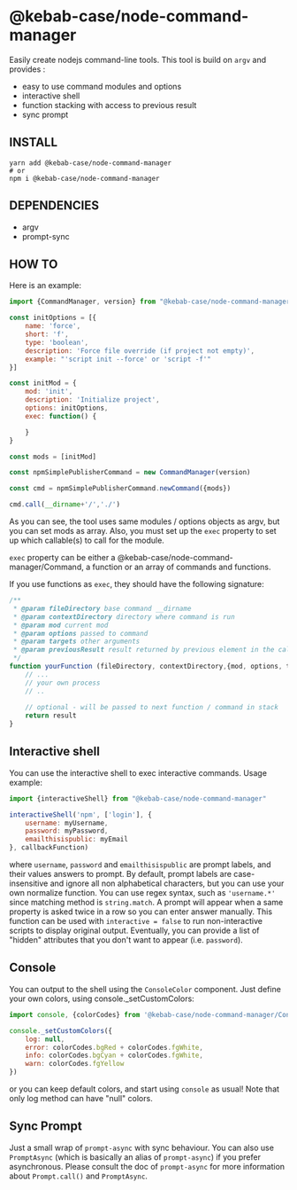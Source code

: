 @kebab-case/node-command-manager
================================

Easily create nodejs command-line tools. This tool is build on `argv` and provides :
- easy to use command modules and options
- interactive shell
- function stacking with access to previous result
- sync prompt

## INSTALL

```shell script
yarn add @kebab-case/node-command-manager
# or
npm i @kebab-case/node-command-manager
```

## DEPENDENCIES

- argv
- prompt-sync

## HOW TO

Here is an example:

```javascript
import {CommandManager, version} from "@kebab-case/node-command-manager"

const initOptions = [{
    name: 'force',
    short: 'f',
    type: 'boolean',
    description: 'Force file override (if project not empty)',
    example: "'script init --force' or 'script -f'"
}]

const initMod = {
    mod: 'init',
    description: 'Initialize project',
    options: initOptions,
    exec: function() {

    }
}

const mods = [initMod]

const npmSimplePublisherCommand = new CommandManager(version)

const cmd = npmSimplePublisherCommand.newCommand({mods})

cmd.call(__dirname+'/','./')
```

As you can see, the tool uses same modules / options objects as argv, but you can set mods as array.
Also, you must set up the `exec` property to set up which callable(s) to call for the module. 

`exec` property can be either a @kebab-case/node-command-manager/Command, a function or an array of 
commands and functions.

If you use functions as `exec`, they should have the following signature:
```javascript
/**
 * @param fileDirectory base command __dirname
 * @param contextDirectory directory where command is run
 * @param mod current mod
 * @param options passed to command
 * @param targets other arguments
 * @param previousResult result returned by previous element in the callstack, if any
 */
function yourFunction (fileDirectory, contextDirectory,{mod, options, targets}, previousResult) {
    // ... 
    // your own process
    // ..
    
    // optional - will be passed to next function / command in stack
    return result
}
```

## Interactive shell

You can use the interactive shell to exec interactive commands. Usage example:
```javascript
import {interactiveShell} from "@kebab-case/node-command-manager"

interactiveShell('npm', ['login'], {
    username: myUsername,
    password: myPassword,
    emailthisispublic: myEmail
}, callbackFunction)
```
where `username`, `password` and `emailthisispublic` are prompt labels, and their values answers to
prompt. By default, prompt labels are case-insensitive and ignore all non alphabetical characters,
but you can use your own normalize function. You can use regex syntax, such as `'username.*'` since
matching method is `string.match`.
A prompt will appear when a same property is asked twice in a row so you can enter answer manually.
This function can be used with `interactive = false` to run non-interactive scripts to display
original output.
Eventually, you can provide a list of "hidden" attributes that you don't want to appear (i.e.
`password`).

## Console
You can output to the shell using the `ConsoleColor` component. Just define your own colors,
using console._setCustomColors:
```javascript
import console, {colorCodes} from '@kebab-case/node-command-manager/ConsoleColor'

console._setCustomColors({
    log: null,
    error: colorCodes.bgRed + colorCodes.fgWhite,
    info: colorCodes.bgCyan + colorCodes.fgWhite,
    warn: colorCodes.fgYellow
})
```
or you can keep default colors, and start using `console` as usual!
Note that only log method can have "null" colors.

## Sync Prompt

Just a small wrap of `prompt-async` with sync behaviour. You can also use `PromptAsync` (which is
basically an alias of `prompt-async`) if you prefer asynchronous. Please consult the doc of
`prompt-async` for more information about `Prompt.call()` and `PromptAsync`.